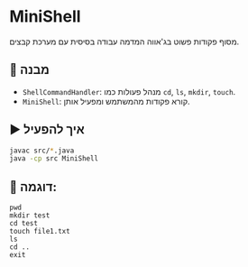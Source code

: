 # MiniShell

מסוף פקודות פשוט בג'אווה המדמה עבודה בסיסית עם מערכת קבצים.

## 📁 מבנה

- `ShellCommandHandler`: מנהל פעולות כמו `cd`, `ls`, `mkdir`, `touch`.
- `MiniShell`: קורא פקודות מהמשתמש ומפעיל אותן.

## ▶️ איך להפעיל

```bash
javac src/*.java
java -cp src MiniShell
```

## 🧪 דוגמה:

```
pwd
mkdir test
cd test
touch file1.txt
ls
cd ..
exit
```